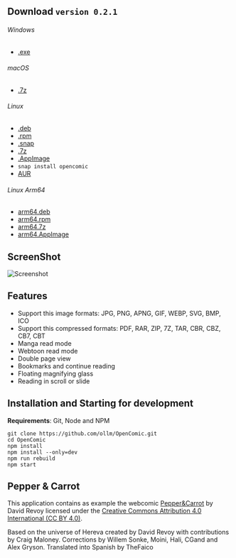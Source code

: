 ## Download `version 0.2.1`
###### Windows
* [.exe](https://github.com/ollm/OpenComic/releases/download/v0.2.1/OpenComic.Setup.0.2.1.exe)
###### macOS
* [.7z](https://github.com/ollm/OpenComic/releases/download/v0.2.0/OpenComic-0.2.0-mac.7z)
###### Linux
* [.deb](https://github.com/ollm/OpenComic/releases/download/v0.2.1/opencomic_0.2.1_amd64.deb)
* [.rpm](https://github.com/ollm/OpenComic/releases/download/v0.2.1/opencomic-0.2.1.x86_64.rpm)
* [.snap](https://github.com/ollm/OpenComic/releases/download/v0.2.1/opencomic_0.2.1_amd64.snap)
* [.7z](https://github.com/ollm/OpenComic/releases/download/v0.2.1/opencomic-0.2.1.7z)
* [.AppImage](https://github.com/ollm/OpenComic/releases/download/v0.2.1/OpenComic-0.2.1.AppImage)
* `snap install opencomic`
* [AUR](https://aur.archlinux.org/packages/opencomic-bin/)
###### Linux Arm64
* [arm64.deb](https://github.com/ollm/OpenComic/releases/download/v0.2.1/opencomic_0.2.1_arm64.deb)
* [arm64.rpm](https://github.com/ollm/OpenComic/releases/download/v0.2.1/opencomic-0.2.1.arm64.rpm)
* [arm64.7z](https://github.com/ollm/OpenComic/releases/download/v0.2.1/opencomic-0.2.1-arm64.7z)
* [arm64.AppImage](https://github.com/ollm/OpenComic/releases/download/v0.2.1/OpenComic-0.2.1-arm64.AppImage)

## ScreenShot

![Screenshot](https://i.ibb.co/vPKbpyQ/Open-Comic-Screen-Shot.png "Screenshot")

## Features

* Support this image formats: JPG, PNG, APNG, GIF, WEBP, SVG, BMP, ICO
* Support this compressed formats: PDF, RAR, ZIP, 7Z, TAR, CBR, CBZ, CB7, CBT
* Manga read mode
* Webtoon read mode
* Double page view
* Bookmarks and continue reading
* Floating magnifying glass
* Reading in scroll or slide

## Installation and Starting for development
__Requirements__: Git, Node and NPM

```shell
git clone https://github.com/ollm/OpenComic.git
cd OpenComic
npm install
npm install --only=dev
npm run rebuild
npm start
```
## Pepper & Carrot

This application contains as example the webcomic [Pepper&Carrot](https://www.peppercarrot.com) by David Revoy
licensed under the [Creative Commons Attribution 4.0 International (CC BY 4.0)](https://creativecommons.org/licenses/by/4.0/).

Based on the universe of Hereva created by David Revoy with contributions by Craig Maloney.
Corrections by Willem Sonke, Moini, Hali, CGand and Alex Gryson.
Translated into Spanish by TheFaico
